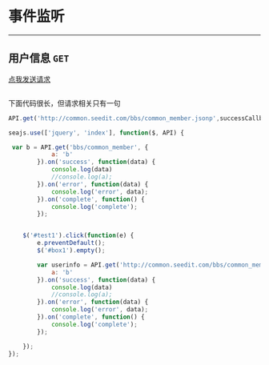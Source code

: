 # 事件监听

---
<script>
    seajs.config({
        path:'http://assets.spmjs.org/'
    });
</script>

## 用户信息 `GET`

<a href="javascript:" id="test1">点我发送请求</a>
<pre id="box1"></pre>

下面代码很长，但请求相关只有一句
```javascript
API.get('http://common.seedit.com/bbs/common_member.jsonp',successCallback,errorCallback);
```
````javascript
seajs.use(['jquery', 'index'], function($, API) {

 var b = API.get('bbs/common_member', {
            a: 'b'
        }).on('success', function(data) {
            console.log(data)
            //console.log(a);
        }).on('error', function(data) {
            console.log('error', data);
        }).on('complete', function() {
            console.log('complete');
        });


    $('#test1').click(function(e) {
        e.preventDefault();
        $('#box1').empty();

        var userinfo = API.get('http://common.seedit.com/bbs/common_member.jsonp', {
            a: 'b'
        }).on('success', function(data) {
            console.log(data)
            //console.log(a);
        }).on('error', function(data) {
            console.log('error', data);
        }).on('complete', function() {
            console.log('complete');
        });

    });
});
````
